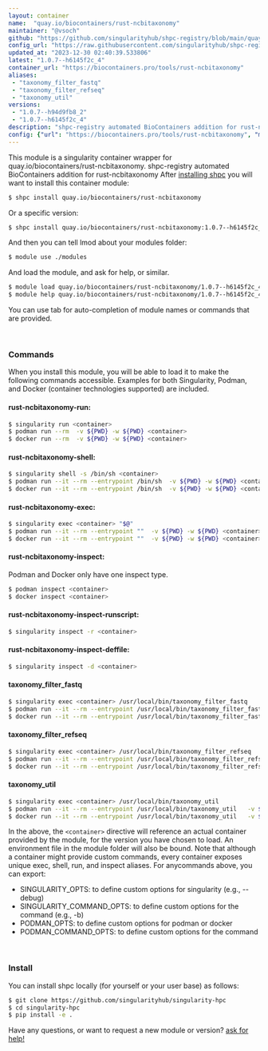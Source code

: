 ```yaml
---
layout: container
name:  "quay.io/biocontainers/rust-ncbitaxonomy"
maintainer: "@vsoch"
github: "https://github.com/singularityhub/shpc-registry/blob/main/quay.io/biocontainers/rust-ncbitaxonomy/container.yaml"
config_url: "https://raw.githubusercontent.com/singularityhub/shpc-registry/main/quay.io/biocontainers/rust-ncbitaxonomy/container.yaml"
updated_at: "2023-12-30 02:40:39.533806"
latest: "1.0.7--h6145f2c_4"
container_url: "https://biocontainers.pro/tools/rust-ncbitaxonomy"
aliases:
 - "taxonomy_filter_fastq"
 - "taxonomy_filter_refseq"
 - "taxonomy_util"
versions:
 - "1.0.7--h94d9fb8_2"
 - "1.0.7--h6145f2c_4"
description: "shpc-registry automated BioContainers addition for rust-ncbitaxonomy"
config: {"url": "https://biocontainers.pro/tools/rust-ncbitaxonomy", "maintainer": "@vsoch", "description": "shpc-registry automated BioContainers addition for rust-ncbitaxonomy", "latest": {"1.0.7--h6145f2c_4": "sha256:31df5df71ebc0fa39dacacea9dfae46c496fc916c0f5811dc4aab39641d5912a"}, "tags": {"1.0.7--h94d9fb8_2": "sha256:2a15e01071448b8ceaa9ae7aea45da2b1f20a38afc8fda5f65099d68193f99a8", "1.0.7--h6145f2c_4": "sha256:31df5df71ebc0fa39dacacea9dfae46c496fc916c0f5811dc4aab39641d5912a"}, "docker": "quay.io/biocontainers/rust-ncbitaxonomy", "aliases": {"taxonomy_filter_fastq": "/usr/local/bin/taxonomy_filter_fastq", "taxonomy_filter_refseq": "/usr/local/bin/taxonomy_filter_refseq", "taxonomy_util": "/usr/local/bin/taxonomy_util"}}
---
```


This module is a singularity container wrapper for quay.io/biocontainers/rust-ncbitaxonomy.
shpc-registry automated BioContainers addition for rust-ncbitaxonomy
After [installing shpc](#install) you will want to install this container module:


```bash
$ shpc install quay.io/biocontainers/rust-ncbitaxonomy
```

Or a specific version:

```bash
$ shpc install quay.io/biocontainers/rust-ncbitaxonomy:1.0.7--h6145f2c_4
```

And then you can tell lmod about your modules folder:

```bash
$ module use ./modules
```

And load the module, and ask for help, or similar.

```bash
$ module load quay.io/biocontainers/rust-ncbitaxonomy/1.0.7--h6145f2c_4
$ module help quay.io/biocontainers/rust-ncbitaxonomy/1.0.7--h6145f2c_4
```

You can use tab for auto-completion of module names or commands that are provided.

<br>

### Commands

When you install this module, you will be able to load it to make the following commands accessible.
Examples for both Singularity, Podman, and Docker (container technologies supported) are included.

#### rust-ncbitaxonomy-run:

```bash
$ singularity run <container>
$ podman run --rm  -v ${PWD} -w ${PWD} <container>
$ docker run --rm  -v ${PWD} -w ${PWD} <container>
```

#### rust-ncbitaxonomy-shell:

```bash
$ singularity shell -s /bin/sh <container>
$ podman run --it --rm --entrypoint /bin/sh  -v ${PWD} -w ${PWD} <container>
$ docker run --it --rm --entrypoint /bin/sh  -v ${PWD} -w ${PWD} <container>
```

#### rust-ncbitaxonomy-exec:

```bash
$ singularity exec <container> "$@"
$ podman run --it --rm --entrypoint ""  -v ${PWD} -w ${PWD} <container> "$@"
$ docker run --it --rm --entrypoint ""  -v ${PWD} -w ${PWD} <container> "$@"
```

#### rust-ncbitaxonomy-inspect:

Podman and Docker only have one inspect type.

```bash
$ podman inspect <container>
$ docker inspect <container>
```

#### rust-ncbitaxonomy-inspect-runscript:

```bash
$ singularity inspect -r <container>
```

#### rust-ncbitaxonomy-inspect-deffile:

```bash
$ singularity inspect -d <container>
```


#### taxonomy_filter_fastq

```bash
$ singularity exec <container> /usr/local/bin/taxonomy_filter_fastq
$ podman run --it --rm --entrypoint /usr/local/bin/taxonomy_filter_fastq   -v ${PWD} -w ${PWD} <container> -c " $@"
$ docker run --it --rm --entrypoint /usr/local/bin/taxonomy_filter_fastq   -v ${PWD} -w ${PWD} <container> -c " $@"
```


#### taxonomy_filter_refseq

```bash
$ singularity exec <container> /usr/local/bin/taxonomy_filter_refseq
$ podman run --it --rm --entrypoint /usr/local/bin/taxonomy_filter_refseq   -v ${PWD} -w ${PWD} <container> -c " $@"
$ docker run --it --rm --entrypoint /usr/local/bin/taxonomy_filter_refseq   -v ${PWD} -w ${PWD} <container> -c " $@"
```


#### taxonomy_util

```bash
$ singularity exec <container> /usr/local/bin/taxonomy_util
$ podman run --it --rm --entrypoint /usr/local/bin/taxonomy_util   -v ${PWD} -w ${PWD} <container> -c " $@"
$ docker run --it --rm --entrypoint /usr/local/bin/taxonomy_util   -v ${PWD} -w ${PWD} <container> -c " $@"
```



In the above, the `<container>` directive will reference an actual container provided
by the module, for the version you have chosen to load. An environment file in the
module folder will also be bound. Note that although a container
might provide custom commands, every container exposes unique exec, shell, run, and
inspect aliases. For anycommands above, you can export:

 - SINGULARITY_OPTS: to define custom options for singularity (e.g., --debug)
 - SINGULARITY_COMMAND_OPTS: to define custom options for the command (e.g., -b)
 - PODMAN_OPTS: to define custom options for podman or docker
 - PODMAN_COMMAND_OPTS: to define custom options for the command

<br>

### Install

You can install shpc locally (for yourself or your user base) as follows:

```bash
$ git clone https://github.com/singularityhub/singularity-hpc
$ cd singularity-hpc
$ pip install -e .
```

Have any questions, or want to request a new module or version? [ask for help!](https://github.com/singularityhub/singularity-hpc/issues)